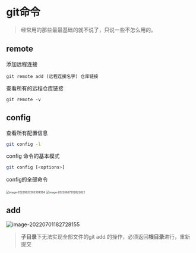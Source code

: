 # git命令

> 经常用的那些最最基础的就不说了，只说一些不怎么用的。

## remote

添加远程连接

```base
git remote add (远程连接名字) 仓库链接
```

查看所有的远程仓库链接

```base
git remote -v
```

## config

查看所有配置信息

```bash
git config -l
```

config 命令的基本模式	

```bash
git config [<options>]
```

config的全部命令

<img src="https://cdn.jsdelivr.net/gh/1024Person/pic-raw@main/img/image-20220627202339354.png" alt="image-20220627202339354" style="zoom:50%;" />

<img src="https://cdn.jsdelivr.net/gh/1024Person/pic-raw@main/img/image-20220627202622822.png" alt="image-20220627202622822" style="zoom:50%;" />



## add

![image-20220701182728155](https://cdn.jsdelivr.net/gh/1024Person/pic-raw@main/img/image-20220701182728155.png)

> **子目录**下无法实现全部文件的git add 的操作，必须返回**根目录**进行，重新提交